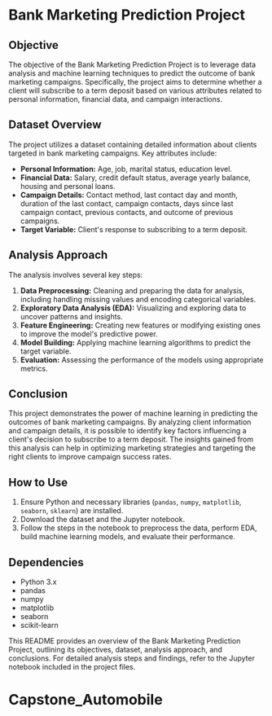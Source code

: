 # Bank Marketing Prediction Project

## Objective

The objective of the Bank Marketing Prediction Project is to leverage data analysis and machine learning techniques to predict the outcome of bank marketing campaigns. Specifically, the project aims to determine whether a client will subscribe to a term deposit based on various attributes related to personal information, financial data, and campaign interactions.

## Dataset Overview

The project utilizes a dataset containing detailed information about clients targeted in bank marketing campaigns. Key attributes include:

- **Personal Information:** Age, job, marital status, education level.
- **Financial Data:** Salary, credit default status, average yearly balance, housing and personal loans.
- **Campaign Details:** Contact method, last contact day and month, duration of the last contact, campaign contacts, days since last campaign contact, previous contacts, and outcome of previous campaigns.
- **Target Variable:** Client's response to subscribing to a term deposit.

## Analysis Approach

The analysis involves several key steps:

1. **Data Preprocessing:** Cleaning and preparing the data for analysis, including handling missing values and encoding categorical variables.
2. **Exploratory Data Analysis (EDA):** Visualizing and exploring data to uncover patterns and insights.
3. **Feature Engineering:** Creating new features or modifying existing ones to improve the model's predictive power.
4. **Model Building:** Applying machine learning algorithms to predict the target variable.
5. **Evaluation:** Assessing the performance of the models using appropriate metrics.

## Conclusion

This project demonstrates the power of machine learning in predicting the outcomes of bank marketing campaigns. By analyzing client information and campaign details, it is possible to identify key factors influencing a client's decision to subscribe to a term deposit. The insights gained from this analysis can help in optimizing marketing strategies and targeting the right clients to improve campaign success rates.

## How to Use

1. Ensure Python and necessary libraries (`pandas`, `numpy`, `matplotlib`, `seaborn`, `sklearn`) are installed.
2. Download the dataset and the Jupyter notebook.
3. Follow the steps in the notebook to preprocess the data, perform EDA, build machine learning models, and evaluate their performance.

## Dependencies

- Python 3.x
- pandas
- numpy
- matplotlib
- seaborn
- scikit-learn

This README provides an overview of the Bank Marketing Prediction Project, outlining its objectives, dataset, analysis approach, and conclusions. For detailed analysis steps and findings, refer to the Jupyter notebook included in the project files.
# Capstone_Automobile
